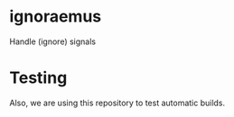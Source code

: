 # ignoraemus

Handle (ignore) signals

# Testing

Also, we are using this repository to test automatic builds.
